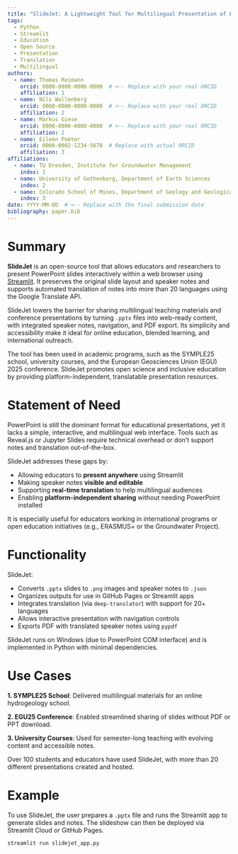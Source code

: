 ```yaml
---
title: "SlideJet: A Lightweight Tool for Multilingual Presentation of PowerPoint Slides in Streamlit-Based Educational Apps"
tags:
  - Python
  - Streamlit
  - Education
  - Open Source
  - Presentation
  - Translation
  - Multilingual
authors:
  - name: Thomas Reimann
    orcid: 0000-0000-0000-0000  # <-- Replace with your real ORCID
    affiliation: 1
  - name: Nils Wallenberg
    orcid: 0000-0000-0000-0000  # <-- Replace with your real ORCID
    affiliation: 2
  - name: Markus Giese
    orcid: 0000-0000-0000-0000  # <-- Replace with your real ORCID
    affiliation: 2
  - name: Eileen Poeter
    orcid: 0000-0002-1234-5678  # Replace with actual ORCID
    affiliation: 3
affiliations:
  - name: TU Dresden, Institute for Groundwater Management
    index: 1
  - name: University of Gothenburg, Department of Earth Sciences
    index: 2
  - name: Colorado School of Mines, Department of Geology and Geological Engineering
    index: 3
date: YYYY-MM-DD  # <-- Replace with the final submission date
bibliography: paper.bib
---
```


# Summary

**SlideJet** is an open-source tool that allows educators and researchers to present PowerPoint slides interactively within a web browser using [Streamlit](https://streamlit.io). It preserves the original slide layout and speaker notes and supports automated translation of notes into more than 20 languages using the Google Translate API. 

SlideJet lowers the barrier for sharing multilingual teaching materials and conference presentations by turning `.pptx` files into web-ready content, with integrated speaker notes, navigation, and PDF export. Its simplicity and accessibility make it ideal for online education, blended learning, and international outreach.

The tool has been used in academic programs, such as the SYMPLE25 school, university courses, and the European Geosciences Union (EGU) 2025 conference. SlideJet promotes open science and inclusive education by providing platform-independent, translatable presentation resources.

# Statement of Need

PowerPoint is still the dominant format for educational presentations, yet it lacks a simple, interactive, and multilingual web interface. Tools such as Reveal.js or Jupyter Slides require technical overhead or don’t support notes and translation out-of-the-box.

SlideJet addresses these gaps by:
- Allowing educators to **present anywhere** using Streamlit
- Making speaker notes **visible and editable**
- Supporting **real-time translation** to help multilingual audiences
- Enabling **platform-independent sharing** without needing PowerPoint installed

It is especially useful for educators working in international programs or open education initiatives (e.g., ERASMUS+ or the Groundwater Project).

# Functionality

SlideJet:
- Converts `.pptx` slides to `.png` images and speaker notes to `.json`
- Organizes outputs for use in GitHub Pages or Streamlit apps
- Integrates translation (via `deep-translator`) with support for 20+ languages
- Allows interactive presentation with navigation controls
- Exports PDF with translated speaker notes using `pypdf`

SlideJet runs on Windows (due to PowerPoint COM interface) and is implemented in Python with minimal dependencies.

# Use Cases

**1. SYMPLE25 School**: Delivered multilingual materials for an online hydrogeology school.

**2. EGU25 Conference**: Enabled streamlined sharing of slides without PDF or PPT download.

**3. University Courses**: Used for semester-long teaching with evolving content and accessible notes.

Over 100 students and educators have used SlideJet, with more than 20 different presentations created and hosted.

# Example

To use SlideJet, the user prepares a `.pptx` file and runs the Streamlit app to generate slides and notes. The slideshow can then be deployed via Streamlit Cloud or GitHub Pages.

```bash
streamlit run slidejet_app.py
